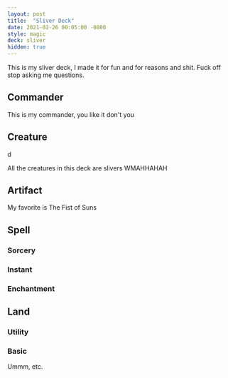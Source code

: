 ```yaml
---
layout: post
title:  "Sliver Deck"
date: 2021-02-26 00:05:00 -0800
style: magic
deck: sliver
hidden: true
---
```


This is my sliver deck, I made it for fun and for reasons and shit. Fuck off stop asking me questions.

## Commander

This is my commander, you like it don't you

## Creature

d

All the creatures in this deck are slivers WMAHHAHAH

## Artifact

My favorite is The Fist of Suns

## Spell

### Sorcery

### Instant

### Enchantment

## Land

### Utility

### Basic

Ummm, etc.